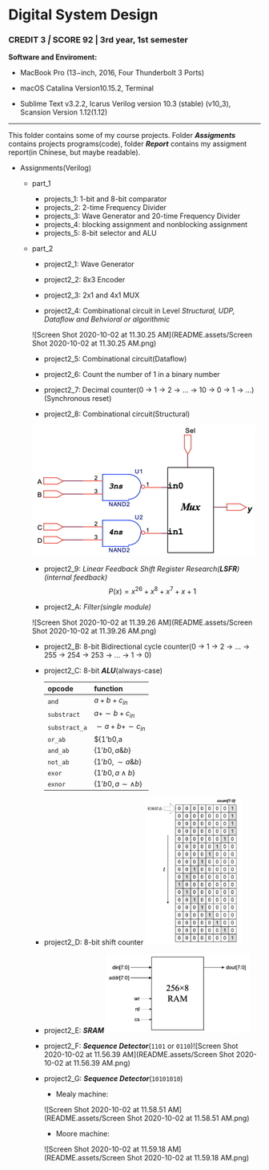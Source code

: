 # Digital System Design

### CREDIT 3 *|* SCORE 92 | 3rd year, 1st semester

**Software and Enviroment:** 

- MacBook Pro (13−inch, 2016, Four Thunderbolt 3 Ports)

- macOS Catalina Version10.15.2, Terminal

- Sublime Text v3.2.2, Icarus Verilog version 10.3 (stable) (v10_3), Scansion Version 1.12(1.12)

***

This folder contains some of my course projects. Folder ***Assigments*** contains projects programs(code), folder ***Report*** contains my assigment report(in Chinese, but maybe readable).

- Assignments(Verilog)

  - part_1

    - projects_1: 1-bit and 8-bit comparator
    - projects_2: 2-time Frequency Divider
    - projects_3: Wave Generator and 20-time Frequency Divider
    - projects_4: blocking assignment and nonblocking assignment
    - projects_5: 8-bit selector and ALU

  - part_2

    - project2_1: Wave Generator

    - project2_2: 8x3 Encoder

    - project2_3: 2x1 and 4x1 MUX

    - project2_4: Combinational circuit in Level *Structural, UDP, Dataflow and Behvioral or algorithmic*
    
    ![Screen Shot 2020-10-02 at 11.30.25 AM](README.assets/Screen Shot 2020-10-02 at 11.30.25 AM.png)

    - project2_5: Combinational circuit(Dataflow)

    - project2_6: Count the number of 1 in a binary number

    - project2_7: Decimal counter(0 -> 1 -> 2 -> … -> 10 -> 0 -> 1 -> …)(Synchronous reset)

    - project2_8: Combinational circuit(Structural)
    <img src="README.assets/Screen Shot 2020-10-02 at 11.35.01 AM.png" alt="Screen Shot 2020-10-02 at 11.35.01 AM" style="zoom:50%;" />

    - project2_9: *Linear Feedback Shift Register Research(**LSFR**)(internal feedback)*
      $$
      P(x)=x^{26}+x^8+x^7+x+1
      $$

    - project2_A: *Filter(single module)*
    
    ![Screen Shot 2020-10-02 at 11.39.26 AM](README.assets/Screen Shot 2020-10-02 at 11.39.26 AM.png)

    - project2_B: 8-bit Bidirectional cycle counter(0 -> 1 -> 2 -> … -> 255 -> 254 -> 253 -> … -> 1 -> 0)

    - project2_C: 8-bit ***ALU***(always-case)

      | opcode        | function                 |
      | ------------- | ------------------------ |
      | `and`         | $a+b+c_{in}$             |
      | `substract`   | $a+\sim b+c_{in}$        |
      | `substract_a` | $\sim a+b+\sim c_{in}$   |
      | `or_ab`       | $\{1’b0,a|b\}$           |
      | `and_ab`      | $\{1’b0,a\&b\}$          |
      | `not_ab`      | $\{1’b0,\sim a\&b\}$     |
      | `exor`        | $\{1’b0,a\land b\}$      |
      | `exnor`       | $\{1’b0,a\sim \land b\}$ |

    - project2_D: 8-bit shift counter  <img src="README.assets/Screen Shot 2020-10-02 at 11.51.52 AM.png" alt="Screen Shot 2020-10-02 at 11.51.52 AM" style="zoom:33%;" />

    - project2_E: ***SRAM***               <img src="README.assets/Screen Shot 2020-10-02 at 11.53.39 AM.png" alt="Screen Shot 2020-10-02 at 11.53.39 AM" style="zoom:33%;" />

    - project2_F: ***Sequence Detector***(`1101` or `0110`)![Screen Shot 2020-10-02 at 11.56.39 AM](README.assets/Screen Shot 2020-10-02 at 11.56.39 AM.png)

    - project2_G: ***Sequence Detector***(`10101010`)

      - Mealy machine:
      
      ![Screen Shot 2020-10-02 at 11.58.51 AM](README.assets/Screen Shot 2020-10-02 at 11.58.51 AM.png)
      - Moore machine:
      
      ![Screen Shot 2020-10-02 at 11.59.18 AM](README.assets/Screen Shot 2020-10-02 at 11.59.18 AM.png)

